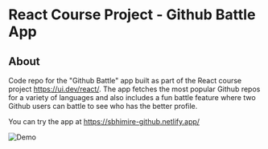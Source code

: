 # React Course Project - Github Battle App

## About

Code repo for the "Github Battle" app built as part of the React course project https://ui.dev/react/. The app fetches the most popular Github repos for a variety of languages and also includes a fun battle feature where two Github users can battle to see who has the better profile.

You can try the app at https://sbhimire-github.netlify.app/

![Demo](demo.gif)

